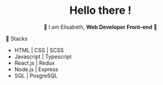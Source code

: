 <h1 align="center">Hello there !</h1>

<p align="center">👾 I am Elisabeth, <strong>Web Developer Front-end</strong> 👾</p>

<p>🔎 Stacks</p> 
<ul>
  <li>HTML | CSS | SCSS</li>
  <li>Javascript | Typescript</li>
  <li>React.js | Redux</li>
  <li>Node.js | Express</li>
  <li>SQL | PosgreSQL</li>
  <liSequelize></li>

  
<!--
**ElisabethFAUJOUR/ElisabethFAUJOUR** is a ✨ _special_ ✨ repository because its `README.md` (this file) appears on your GitHub profile.


Here are some ideas to get you started:

- 🔭 I’m currently working on ...
- 🌱 I’m currently learning ...
- 👯 I’m looking to collaborate on ...
- 🤔 I’m looking for help with ...
- 💬 Ask me about ...
- 📫 How to reach me: ...
- 😄 Pronouns: ...
- ⚡ Fun fact: ...
-->
